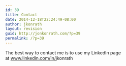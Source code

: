 ```yaml
---
id: 39
title: Contact
date: 2014-12-18T22:24:49-08:00
author: jkonrath
layout: revision
guid: http://jonkonrath.com/?p=39
permalink: /?p=39
---
```

The best way to contact me is to use my LinkedIn page at <a href="www.linkedin.com/in/jkonrath" target="_blank"><span class="domain">www.linkedin.com/in/</span><span class="vanity-name">jkonrath</span></a>